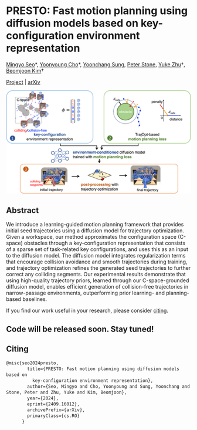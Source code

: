 # PRESTO: Fast motion planning using diffusion models based on key-configuration environment representation
[Mingyo Seo](https://mingyoseo.com)&ast;, [Yoonyoung Cho](https://yycho0108.github.io/research)&ast;, [Yoonchang Sung](https://yoonchangsung.com/), [Peter Stone](https://www.cs.utexas.edu/~pstone/), [Yuke Zhu](https://www.cs.utexas.edu/~yukez)&dagger;, [Beomjoon Kim](https://beomjoonkim.github.io/)&dagger;

[Project](https://kiwi-sherbet.github.io/PRESTO) | [arXiv](https://arxiv.org/abs/2409.16012)

![intro](docs/imgs/overview.png)

## Abstract
We introduce a learning-guided motion planning framework that provides initial seed trajectories using a diffusion model for trajectory optimization. Given a workspace, our method approximates the configuration space (C-space) obstacles through a key-configuration representation that consists of a sparse set of task-related key configurations, and uses this as an input to the diffusion model. The diffusion model integrates regularization terms that encourage collision avoidance and smooth trajectories during training, and trajectory optimization refines the generated seed trajectories to further correct any colliding segments. Our experimental results demonstrate that using high-quality trajectory priors, learned through our C-space-grounded diffusion model, enables efficient generation of collision-free trajectories in narrow-passage environments, outperforming prior learning- and planning-based baselines.

If you find our work useful in your research, please consider [citing](#citing).

## Code will be released soon. Stay tuned!

## Citing
```
@misc{seo2024presto,
        title={PRESTO: Fast motion planning using diffusion models based on
          key-configuration environment representation},
        author={Seo, Mingyo and Cho, Yoonyoung and Sung, Yoonchang and Stone, Peter and Zhu, Yuke and Kim, Beomjoon},
        year={2024},
        eprint={2409.16012},
        archivePrefix={arXiv},
        primaryClass={cs.RO}
      }
```
